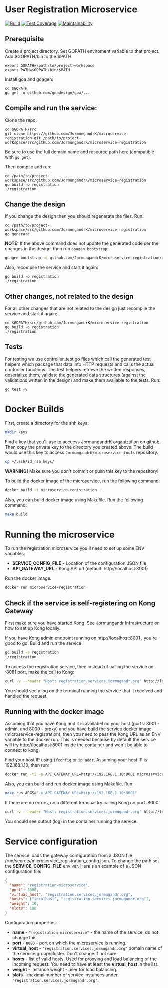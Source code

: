 User Registration Microservice
==============================

[![Build](https://travis-ci.com/JormungandrK/microservice-registration.svg?token=UB5yzsLHNSbtjSYrGbWf&branch=master)](https://travis-ci.com/JormungandrK/microservice-registration)
[![Test Coverage](https://api.codeclimate.com/v1/badges/a30f92c1b70b692e6484/test_coverage)](https://codeclimate.com/repos/59e7705a9c7963028d001870/test_coverage)
[![Maintainability](https://api.codeclimate.com/v1/badges/a30f92c1b70b692e6484/maintainability)](https://codeclimate.com/repos/59e7705a9c7963028d001870/maintainability)

## Prerequisite
Create a project directory. Set GOPATH enviroment variable to that project. Add $GOPATH/bin to the $PATH
```
export GOPATH=/path/to/project-workspace
export PATH=$GOPATH/bin:$PATH
```
Install goa and goagen:
```
cd $GOPATH
go get -u github.com/goadesign/goa/...
```

## Compile and run the service:
Clone the repo:
```
cd $GOPATH/src
git clone https://github.com/JormungandrK/microservice-registration.git /path/to/project-workspace/src/github.com/JormungandrK/microservice-registration
```
Be sure to use the full domain name and resource path here (compatible with ```go get```).


Then compile and run:
```
cd /path/to/project-workspace/src/github.com/JormungandrK/microservice-registration
go build -o registration
./registration
```

## Change the design
If you change the design then you should regenerate the files. Run:
```
cd /path/to/project-workspace/src/github.com/JormungandrK/microservice-registration
go generate
```
**NOTE:** If the above command does not update the generated code per the changes in the design,
then run ```goagen bootstrap```:

```bash
goagen bootstrap -d github.com/JormungandrK/microservice-registration/design -o .
```


Also, recompile the service and start it again:
```
go build -o registration
./registration
```

## Other changes, not related to the design
For all other changes that are not related to the design just recompile the service and start it again:
```
cd $GOPATH/src/github.com/JormungandrK/microservice-registration
go build -o registration
./registration
```

## Tests
For testing we use controller_test.go files which call the generated test helpers which package that data into HTTP requests and calls the actual controller functions. The test helpers retrieve the written responses, deserialize them, validate the generated data structures (against the validations written in the design) and make them available to the tests. Run:
```
go test -v
```

# Docker Builds

First, create a directory for the shh keys:
```bash
mkdir keys
```

Find a key that you'll use to acceess JormungandrK organization on github. Then copy the
private key to the directory you created above. The build would use this key to
access ```JormungandrK/microservice-tools``` repository.

```bash
cp ~/.ssh/id_rsa keys/
```

**WARNING!** Make sure you don't commit or push this key to the repository!

To build the docker image of the microservice, run the following command:
```bash
docker build -t microservice-registration .
```

Also, you can build docker image using Makefile. Run the following command:
```bash
make build
```

# Running the microservice

To run the registration microservice you'll need to set up some ENV variables:

 * **SERVICE_CONFIG_FILE** - Location of the configuration JSON file
 * **API_GATEWAY_URL** - Kong API url (default: http://localhost:8001)

Run the docker image:
```bash
docker run microservice-registration
```

## Check if the service is self-registering on Kong Gateway

First make sure you have started Kong. See [Jormungandr Infrastructure](https://github.com/JormungandrK/jormungandr-infrastructure)
on how to set up Kong locally.

If you have Kong admin endpoint running on http://localhost:8001 , you're good to go.
Build and run the service:
```bash
go build -o registration
./registration
```

To access the registration service, then instead of calling the service on :8081 port,
make the call to Kong:

```bash
curl -v --header "Host: registration.services.jormugandr.org" http://localhost:8000/user/1
```

You should see a log on the terminal running the service that it received and handled the request.

## Running with the docker image

Assuming that you have Kong and it is availabel od your host (ports: 8001 - admin, and 8000 - proxy) and
you have build the service docker image (microservice-registration), then you need to pass
the Kong URL as an ENV variable to the docker run. This is needed because by default
the service will try http://localhost:8001 inside the container and won't be able to connect to kong.

Find your host IP using ```ifconfig``` or ```ip addr```.
Assuming your host IP is 192.168.1.10, then run:

```bash
docker run -ti -e API_GATEWAY_URL=http://192.168.1.10:8001 microservice-registration
```

Also, you can build and run docker image using Makefile. Run:
```bash
make run ARGS="-e API_GATEWAY_URL=http://192.168.1.10:8001"
```

If there are no errors, on a different terminal try calling Kong on port :8000

```bash
curl -v --header "Host: registration.services.jormugandr.org" http://localhost:8000/user/1
```

You should see output (log) in the container running the service.



# Service configuration

The service loads the gateway configuration from a JSON file /run/secrets/microservice_registration_config.json. To change the path set the
**SERVICE_CONFIG_FILE** env var.
Here's an example of a JSON configuration file:

```json
{
  "name": "registration-microservice",
  "port": 8080,
  "virtual_host": "registration.services.jormugandr.org",
  "hosts": ["localhost", "registration.services.jormugandr.org"],
  "weight": 10,
  "slots": 100
}
```

Configuration properties:
 * **name** - ```"registration-microservice"``` - the name of the service, do not change this.
 * **port** - ```8080``` - port on which the microservice is running.
 * **virtual_host** - ```"registration.services.jormugandr.org"``` domain name of the service group/cluster. Don't change if not sure.
 * **hosts** - list of valid hosts. Used for proxying and load balancing of the incoming request. You need to have at least the **virtual_host** in the list.
 * **weight** - instance weight - user for load balancing.
 * **slots** - maximal number of service instances under ```"registration.services.jormugandr.org"```.
